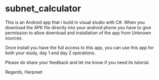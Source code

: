# subnet_calculator
This is an Android app that i build in visual studio with C#. When you download the APK file directly into your android phone you have to give permission to allow download and installation of the app from Unknown sources. 

Once install you have the full access to this app, you can use this app for both your study, day 1 and day 2 operations.

Please do share your feedback and let me know if you need its tutorial.

Regards,
Harpreet

